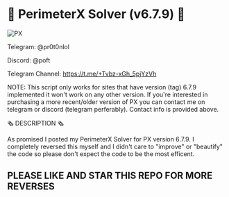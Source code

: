 # 🤖 PerimeterX Solver (v6.7.9) 🤖

![PX](https://github.com/user-attachments/assets/f1ac24e4-a724-468a-9b09-40046f19f4ad)

Telegram: @pr0t0nlol

Discord: @poft

Telegram Channel: https://t.me/+Tvbz-xGh_5pjYzVh

NOTE: This script only works for sites that have version (tag) 6.7.9 implemented it won't work on any other version. If you're interested in purchasing a more recent/older version of PX you can contact me on telegram or discord (telegram perferably). Contact info is provided above.

🗞️ DESCRIPTION 🗞️

As promised I posted my PerimeterX Solver for PX version 6.7.9. I completely reversed this myself and I didn't care to "improve" or "beautify" the code so please don't expect the code to be the most efficent. 


## PLEASE LIKE AND STAR THIS REPO FOR MORE REVERSES ##

